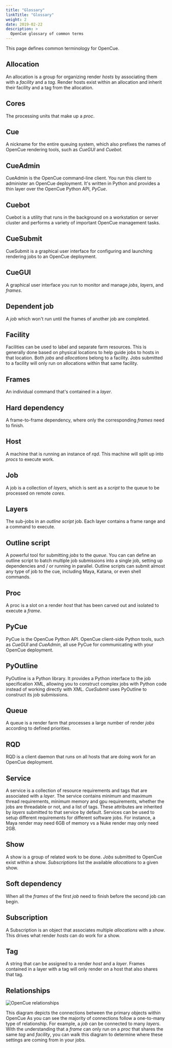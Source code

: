 ```yaml
---
title: "Glossary"
linkTitle: "Glossary"
weight: 2
date: 2019-02-22
description: >
  OpenCue glossary of common terms
---
```


This page defines common terminology for OpenCue.

## Allocation

An allocation is a group for organizing render *hosts* by associating them with
a *facility* and a *tag*. Render hosts exist within an allocation and inherit
their facility and a tag from the allocation.

## Cores

The processing units that make up a *proc*.

## Cue

A nickname for the entire queuing system, which also prefixes the names of
OpenCue rendering tools, such as *CueGUI* and *Cuebot*.

## CueAdmin

CueAdmin is the OpenCue command-line client. You run this client to administer
an OpenCue deployment. It's written in Python and provides a thin layer over the
OpenCue Python API, *PyCue*.

## Cuebot

Cuebot is a utility that runs in the background on a workstation or server
cluster and performs a variety of important OpenCue management tasks.

## CueSubmit

CueSubmit is a graphical user interface for configuring and launching rendering
jobs to an OpenCue deployment.

## CueGUI

A graphical user interface you run to monitor and manage *jobs*, *layers*, and
*frames*.

## Dependent job

A *job* which won't run until the frames of another job are completed.

## Facility

Facilities can be used to label and separate farm resources. This is generally
done based on physical locations to help guide jobs to hosts in that location.
Both *jobs* and *allocations* belong to a facility. Jobs submitted to a facility
will only run on allocations within that same facility.

## Frames

An individual command that's contained in a *layer*.

## Hard dependency

A frame-to-frame dependency, where only the corresponding *frames* need to
finish.

## Host

A machine that is running an instance of *rqd*. This machine will split up into
*procs* to execute work.

## Job

A job is a collection of *layers*, which is sent as a *script* to the queue to
be processed on remote *cores*.

## Layers

The sub-jobs in an *outline script* job. Each layer contains a frame range and a
command to execute.

## Outline script

A powerful tool for submitting *jobs* to the *queue*. You can can define an
outline script to batch multiple job submissions into a single job, setting up
dependencies and / or running in parallel. Outline scripts can submit almost any
type of job to the cue, including Maya, Katana, or even shell commands.

## Proc

A proc is a slot on a render *host* that has been carved out and isolated to
execute a *frame*.

## PyCue

PyCue is the OpenCue Python API. OpenCue client-side Python tools, such as
*CueGUI* and *CueAdmin*, all use PyCue for communicating with your OpenCue
deployment.

## PyOutline

PyOutline is a Python library. It provides a Python interface to the job
specification XML, allowing you to construct complex jobs with Python code
instead of working directly with XML. *CueSubmit* uses PyOutline to construct
its job submissions.

## Queue

A queue is a render farm that processes a large number of render *jobs*
according to defined priorities.

## RQD

RQD is a client daemon that runs on all hosts that are doing work for an OpenCue
deployment.

## Service

A service is a collection of resource requirements and tags that are associated
with a *layer*. The service contains minimum and maximum thread requirements,
minimum memory and gpu requirements, whether the jobs are threadable or not, and
a list of tags. These attributes are inherited by *layers* submitted to that
service by default. Services can be used to setup different requirements for
different software jobs. For instance, a Maya render may need 6GB of memory vs a
Nuke render may only need 2GB.

## Show

A show is a group of related work to be done. *Jobs* submitted to OpenCue exist
within a show. *Subscriptions* list the available *allocations* to a given show.


## Soft dependency

When all the *frames* of the first *job* need to finish before the second job
can begin.

## Subscription

A Subscription is an object that associates multiple *allocations* with a
*show*. This drives what render *hosts* can do work for a show.

## Tag

A string that can be assigned to a render *host* and a *layer*. Frames contained
in a layer with a tag will only render on a host that also shares that tag.

## Relationships

![OpenCue relationships](/docs/images/opencue_object_relations.png)

This diagram depicts the connections between the primary objects within OpenCue
As you can see the majority of connections follow a one-to-many type of
relationship. For example, a *job* can be connected to many *layers*. With the
understanding that a *frame* can only run on a *proc* that shares the same *tag*
and *facility*, you can walk this diagram to determine where these settings are
coming from in your jobs.
